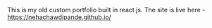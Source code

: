 This is my old custom portfolio built in react js. The site is live here - https://nehachawdipande.github.io/
